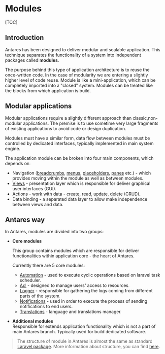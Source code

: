 # Modules  

[TOC]

## Introduction

Antares has been designed to deliver modular and scalable application. 
This technique separates the functionality of a system into independent packages called **modules**. 

The purpose behind this type of application architecture is to reuse the once-written code. 
In the case of modularity we are entering a slightly higher level of code reuse.
Module is like a mini-application, which can be completely imported into a "closed" system.
Modules can be treated like the blocks from which application is build.

## Modular applications

Modular applications require a slightly different approach than classic,non-modular applications. 
The premise is to use sometime very large fragments of existing applications to avoid code or design duplication. 

Modules must have a similar form, data flow between modules must be controlled by dedicated interfaces, typically implemented in main system engine.

The application module can be broken into four main components, which depends on:

* Navigation ([breadcrumbs](../services/breadcrumbs.md), [menus](../modules_development/views.md#menus), [placeholders](../modules_development/views.md#placeholder), [panes](../modules_development/views.md#pane) etc.) - which provides moving within the module as well as between modules.
* [Views](../modules_development/views_and_ui_components.md) - presentation layer which is responsible for deliver graphical user interfaces (GUI).
* Actions - work with data - create, read, update, delete (CRUD).
* Data binding - a separated data layer to allow make independence between views and data.


## Antares way

In Antares, modules are divided into two groups:

 - **Core modules** 
    
    This group contains modules which are responsible for deliver functionalities within application core - the heart of Antares.
    
    Currently there are 5 core modules:
    
      - [Automation](../core_modules/automation.md) - used to execute cyclic operations based on laravel task scheduler.
      - [Acl](../core_modules/control.md) - designed to manage users' access to resources.
      - [Logger](../core_modules/logger.md) - responsible for gathering the logs coming from different parts of the system.
      - [Notifications](../core_modules/notifications.md) - used in order to execute the process of sending notifications to end users.
      - [Translations](../core_modules/translations.md) - language and translations manager.
                   
 - **Additional modules**   
    Responsible for extends application functionality which is not a part of main Antares branch. 
    Typically used for build dedicated software. 


> The structure of module in Antares is almost the same as standard [Laravel package](https://laravel.com/docs/5.4/packages). 
  More information about structure, you can find [here](../modules_development/module_base.md).    
     